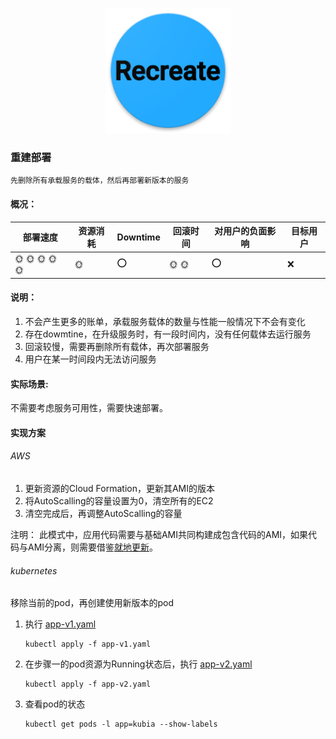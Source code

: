 <p align="center">
   <img width="200" src="recreate.png">
</p>

### 重建部署
    先删除所有承载服务的载体，然后再部署新版本的服务

#### 概况：

| 部署速度 |  资源消耗  | Downtime  | 回滚时间  | 对用户的负面影响| 目标用户|
| -------| ---------| --------| --------| --------|--------|
| :sun_with_face: :sun_with_face: :sun_with_face: :sun_with_face: :sun_with_face: |  :sun_with_face: | :o:  | :sun_with_face: :sun_with_face: | :o: | :x: |

#### 说明：
1. 不会产生更多的账单，承载服务载体的数量与性能一般情况下不会有变化
2. 存在dowmtine，在升级服务时，有一段时间内，没有任何载体去运行服务
3. 回滚较慢，需要再删除所有载体，再次部署服务
4. 用户在某一时间段内无法访问服务

#### 实际场景:
不需要考虑服务可用性，需要快速部署。


#### 实现方案

###### AWS
1. 更新资源的Cloud Formation，更新其AMI的版本
2. 将AutoScalling的容量设置为0，清空所有的EC2
3. 清空完成后，再调整AutoScalling的容量

注明：
此模式中，应用代码需要与基础AMI共同构建成包含代码的AMI，如果代码与AMI分离，则需要借鉴[就地更新](../in_place/in_place_deployment.md)。

###### kubernetes
移除当前的pod，再创建使用新版本的pod

1. 执行 [app-v1.yaml](app-v1.yaml)
   ```
   kubectl apply -f app-v1.yaml
   ```

2. 在步骤一的pod资源为Running状态后，执行 [app-v2.yaml](app-v2.yaml)
   ```
   kubectl apply -f app-v2.yaml
   ```

3. 查看pod的状态
   ```
   kubectl get pods -l app=kubia --show-labels
   ```